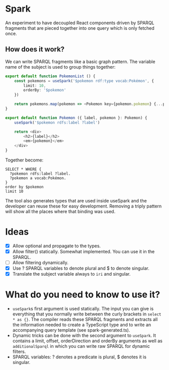 # Spark 

An experiment to have decoupled React components driven by SPARQL fragments that are pieced together into one query which is only fetched once.

## How does it work?

We can write SPARQL fragments like a basic graph pattern.
The variable name of the subject is used to group things together:

```TypeScript
export default function PokemonList () {
    const pokemons = useSpark('$pokemon rdf:type vocab:Pokémon', {
        limit: 10,
        orderBy: '$pokemon'
    })

    return pokemons.map(pokemon => <Pokemon key={pokemon.pokemon} {...pokemon} />)
}
```

```TypeScript
export default function Pokemon ({ label, pokemon }: Pokemon) {
    useSpark('$pokemon rdfs:label ?label')

    return <div>
        <h2>{label}</h2>
        <em>{pokemon}</em>
    </div>
}
```

Together become:

```sparql
SELECT * WHERE {
  ?pokemon rdfs:label ?label.
  ?pokemon a vocab:Pokémon.
}
order by $pokemon
limit 10
```

The tool also generates types that are used inside useSpark and the developer can reuse these for easy development.
Removing a triply pattern will show all the places where that binding was used.

# Ideas

- [x] Allow optional and propagate to the types.
- [x] Allow filter() statically. Somewhat implemented. You can use it in the SPARQL.
- [ ] Allow filtering dynamically.
- [x] Use ? SPARQL variables to denote plural and $ to denote singular.
- [x] Translate the subject variable always to `iri` and singular.

# What do you need to know to use it?
- `useSpark`s first argument is used statically. The input you can give is everything that you normally write between the curly brackets in `select * as {}`. The compiler reads these SPARQL fragments and extracts all the information needed to create a TypeScript type and to write an accompanying query template (see spark-generated.ts). 
- Dynamic tricks can be done with the second argument to `useSpark`. It contains a limit, offset, orderDirection and orderBy arguments as well as `additionalSparql` in which you can write raw SPARQL for dynamic filters.
- SPARQL variables: ? denotes a predicate is plural, $ denotes it is singular.
